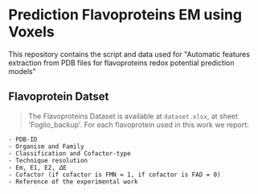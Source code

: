 # Prediction Flavoproteins EM using Voxels

This repository contains the script and data used for "Automatic features extraction from PDB files for flavoproteins redox potential prediction models"

## Flavoprotein Datset

> The Flavoproteins Dataset is available at `dataset.xlsx`, at sheet 'Foglio_backup'. 
For each flavoprotein used in this work we report:

```
- PDB-ID 
- Organism and Family
- Classification and Cofactor-type
- Technique resolution
- Em, E1, E2, 𝛥E
- Cofactor (if cofactor is FMN = 1, if cofactor is FAD = 0)
- Reference of the experimental work
```

<br/>
